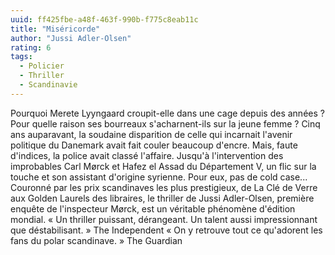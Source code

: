 ```yaml
---
uuid: ff425fbe-a48f-463f-990b-f775c8eab11c
title: "Miséricorde"
author: "Jussi Adler-Olsen"
rating: 6
tags:
  - Policier
  - Thriller
  - Scandinavie
---
```


Pourquoi Merete Lyyngaard croupit-elle dans une cage depuis des années ? Pour quelle raison ses bourreaux s'acharnent-ils sur la jeune femme ? Cinq ans auparavant, la soudaine disparition de celle qui incarnait l'avenir politique du Danemark avait fait couler beaucoup d'encre. Mais, faute d'indices, la police avait classé l'affaire. Jusqu'à l'intervention des improbables Carl Mørck et Hafez el Assad du Département V, un flic sur la touche et son assistant d'origine syrienne. Pour eux, pas de cold case... Couronné par les prix scandinaves les plus prestigieux, de La Clé de Verre aux Golden Laurels des libraires, le thriller de Jussi Adler-Olsen, première enquête de l'inspecteur Mørck, est un véritable phénomène d'édition mondial. « Un thriller puissant, dérangeant. Un talent aussi impressionnant que déstabilisant. » The Independent « On y retrouve tout ce qu'adorent les fans du polar scandinave. » The Guardian